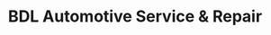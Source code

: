 ---
title: "BDL Automotive Service & Repair"
url: /port-coquitlam/bdl-automotive-service-und-repair/
shop: Autowerkstatt
---